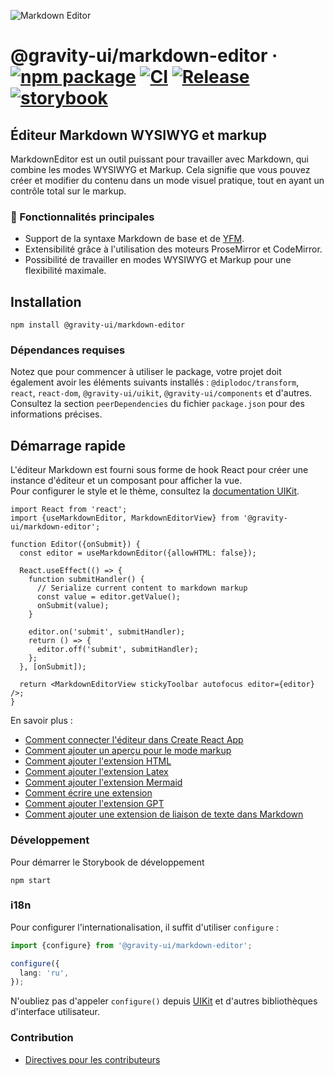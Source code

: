 ![Markdown Editor](https://github.com/user-attachments/assets/0b4e5f65-54cf-475f-9c68-557a4e9edb46)

# @gravity-ui/markdown-editor &middot; [![npm package](https://img.shields.io/npm/v/@gravity-ui/markdown-editor)](https://www.npmjs.com/package/@gravity-ui/markdown-editor) [![CI](https://img.shields.io/github/actions/workflow/status/gravity-ui/markdown-editor/ci.yml?branch=main&label=CI)](https://github.com/gravity-ui/markdown-editor/actions/workflows/ci.yml?query=branch:main) [![Release](https://img.shields.io/github/actions/workflow/status/gravity-ui/markdown-editor/release.yml?branch=main&label=Release)](https://github.com/gravity-ui/markdown-editor/actions/workflows/release.yml?query=branch:main) [![storybook](https://img.shields.io/badge/Storybook-deployed-ff4685)](https://preview.gravity-ui.com/md-editor/)

## Éditeur Markdown WYSIWYG et markup

MarkdownEditor est un outil puissant pour travailler avec Markdown, qui combine les modes WYSIWYG et Markup. Cela signifie que vous pouvez créer et modifier du contenu dans un mode visuel pratique, tout en ayant un contrôle total sur le markup.

### 🔧 Fonctionnalités principales

- Support de la syntaxe Markdown de base et de [YFM](https://ydocs.tech).
- Extensibilité grâce à l'utilisation des moteurs ProseMirror et CodeMirror.
- Possibilité de travailler en modes WYSIWYG et Markup pour une flexibilité maximale.

## Installation

```shell
npm install @gravity-ui/markdown-editor
```

### Dépendances requises

Notez que pour commencer à utiliser le package, votre projet doit également avoir les éléments suivants installés : `@diplodoc/transform`, `react`, `react-dom`, `@gravity-ui/uikit`, `@gravity-ui/components` et d'autres. Consultez la section `peerDependencies` du fichier `package.json` pour des informations précises.

## Démarrage rapide

L'éditeur Markdown est fourni sous forme de hook React pour créer une instance d'éditeur et un composant pour afficher la vue.\
Pour configurer le style et le thème, consultez la [documentation UIKit](https://github.com/gravity-ui/uikit?tab=readme-ov-file#styles).

```tsx
import React from 'react';
import {useMarkdownEditor, MarkdownEditorView} from '@gravity-ui/markdown-editor';

function Editor({onSubmit}) {
  const editor = useMarkdownEditor({allowHTML: false});

  React.useEffect(() => {
    function submitHandler() {
      // Serialize current content to markdown markup
      const value = editor.getValue();
      onSubmit(value);
    }

    editor.on('submit', submitHandler);
    return () => {
      editor.off('submit', submitHandler);
    };
  }, [onSubmit]);

  return <MarkdownEditorView stickyToolbar autofocus editor={editor} />;
}
```
En savoir plus :
- [Comment connecter l'éditeur dans Create React App](https://preview.gravity-ui.com/md-editor/?path=/docs/docs-getting-started-create-react-app--docs)
- [Comment ajouter un aperçu pour le mode markup](https://preview.gravity-ui.com/md-editor/?path=/docs/docs-getting-started-preview--docs)
- [Comment ajouter l'extension HTML](https://preview.gravity-ui.com/md-editor/?path=/docs/docs-extensions-html-block--docs)
- [Comment ajouter l'extension Latex](https://preview.gravity-ui.com/md-editor/?path=/docs/docs-extensions-latex-extension--docs)
- [Comment ajouter l'extension Mermaid](https://preview.gravity-ui.com/md-editor/?path=/docs/docs-extensions-mermaid-extension--docs)
- [Comment écrire une extension](https://preview.gravity-ui.com/md-editor/?path=/docs/docs-develop-extension-creation--docs)
- [Comment ajouter l'extension GPT](https://preview.gravity-ui.com/md-editor/?path=/docs/docs-extensions-gpt--docs)
- [Comment ajouter une extension de liaison de texte dans Markdown](https://preview.gravity-ui.com/md-editor/?path=/docs/docs-develop-extension-with-popup--docs)

### Développement
Pour démarrer le Storybook de développement

```shell
npm start
```


### i18n

Pour configurer l'internationalisation, il suffit d'utiliser `configure` :

```typescript
import {configure} from '@gravity-ui/markdown-editor';

configure({
  lang: 'ru',
});
```

N'oubliez pas d'appeler `configure()` depuis [UIKit](https://github.com/gravity-ui/uikit?tab=readme-ov-file#i18n) et d'autres bibliothèques d'interface utilisateur.

### Contribution

- [Directives pour les contributeurs](https://preview.gravity-ui.com/md-editor/?path=/docs/docs-contributing--docs)